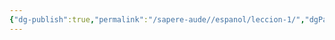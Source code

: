 ```yaml
---
{"dg-publish":true,"permalink":"/sapere-aude//espanol/leccion-1/","dgPassFrontmatter":true}
---
```



